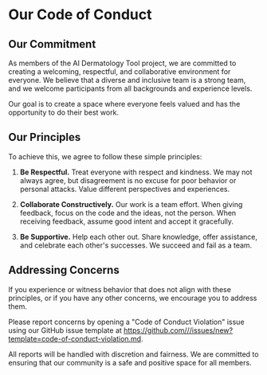 # Our Code of Conduct

## Our Commitment

As members of the AI Dermatology Tool project, we are committed to creating a welcoming, respectful, and collaborative environment for everyone. We believe that a diverse and inclusive team is a strong team, and we welcome participants from all backgrounds and experience levels.

Our goal is to create a space where everyone feels valued and has the opportunity to do their best work.

## Our Principles

To achieve this, we agree to follow these simple principles:

1.  **Be Respectful.**
    Treat everyone with respect and kindness. We may not always agree, but disagreement is no excuse for poor behavior or personal attacks. Value different perspectives and experiences.

2.  **Collaborate Constructively.**
    Our work is a team effort. When giving feedback, focus on the code and the ideas, not the person. When receiving feedback, assume good intent and accept it gracefully.

3.  **Be Supportive.**
    Help each other out. Share knowledge, offer assistance, and celebrate each other's successes. We succeed and fail as a team.

## Addressing Concerns

If you experience or witness behavior that does not align with these principles, or if you have any other concerns, we encourage you to address them.

Please report concerns by opening a "Code of Conduct Violation" issue using our GitHub issue template at [https://github.com/<OWNER>/<REPO>/issues/new?template=code-of-conduct-violation.md](https://github.com/<OWNER>/<REPO>/issues/new?template=code-of-conduct-violation.md).

All reports will be handled with discretion and fairness. We are committed to ensuring that our community is a safe and positive space for all members.
